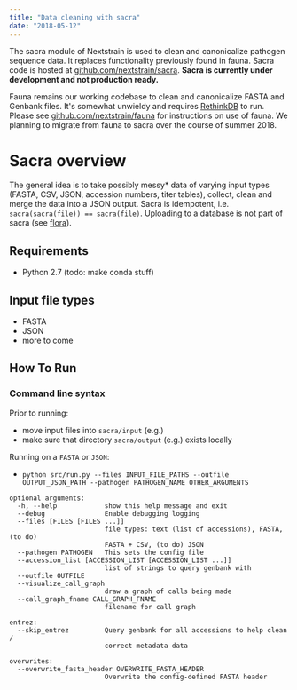 ```yaml
---
title: "Data cleaning with sacra"
date: "2018-05-12"
---
```


The sacra module of Nextstrain is used to clean and canonicalize pathogen sequence data. It replaces functionality previously found in fauna. Sacra code is hosted at [github.com/nextstrain/sacra](https://github.com/nextstrain/sacra).
**Sacra is currently under development and not production ready.**

Fauna remains our working codebase to clean and canonicalize FASTA and Genbank files. It's somewhat unwieldy and requires [RethinkDB](https://www.rethinkdb.com/) to run. Please see [github.com/nextstrain/fauna](https://github.com/nextstrain/fauna) for instructions on use of fauna. We planning to migrate from fauna to sacra over the course of summer 2018.

# Sacra overview

The general idea is to take possibly messy* data of varying input types (FASTA, CSV, JSON, accession numbers, titer tables), collect, clean and merge the data into a JSON output.
Sacra is idempotent, i.e. `sacra(sacra(file)) == sacra(file)`.
Uploading to a database is not part of sacra (see [flora](https://github.com/nextstrain/flora)).


## Requirements
* Python 2.7 (todo: make conda stuff)

## Input file types
* FASTA
* JSON
* more to come


## How To Run
### Command line syntax
Prior to running:
* move input files into `sacra/input` (e.g.)
* make sure that directory `sacra/output` (e.g.) exists locally

Running on a `FASTA` or `JSON`:
* `python src/run.py --files INPUT_FILE_PATHS --outfile OUTPUT_JSON_PATH --pathogen PATHOGEN_NAME OTHER_ARGUMENTS`

```
optional arguments:
  -h, --help            show this help message and exit
  --debug               Enable debugging logging
  --files [FILES [FILES ...]]
                        file types: text (list of accessions), FASTA, (to do)
                        FASTA + CSV, (to do) JSON
  --pathogen PATHOGEN   This sets the config file
  --accession_list [ACCESSION_LIST [ACCESSION_LIST ...]]
                        list of strings to query genbank with
  --outfile OUTFILE
  --visualize_call_graph
                        draw a graph of calls being made
  --call_graph_fname CALL_GRAPH_FNAME
                        filename for call graph

entrez:
  --skip_entrez         Query genbank for all accessions to help clean /
                        correct metadata data

overwrites:
  --overwrite_fasta_header OVERWRITE_FASTA_HEADER
                        Overwrite the config-defined FASTA header
```
